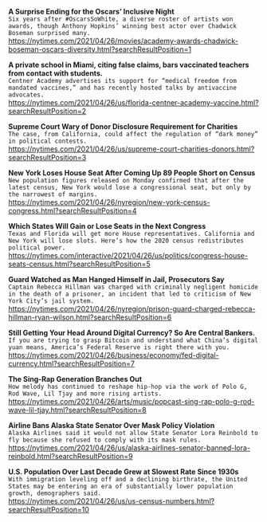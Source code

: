 **A Surprise Ending for the Oscars’ Inclusive Night**\
`Six years after #OscarsSoWhite, a diverse roster of artists won awards, though Anthony Hopkins’ winning best actor over Chadwick Boseman surprised many.`\
https://nytimes.com/2021/04/26/movies/academy-awards-chadwick-boseman-oscars-diversity.html?searchResultPosition=1

**A private school in Miami, citing false claims, bars vaccinated teachers from contact with students.**\
`Centner Academy advertises its support for “medical freedom from mandated vaccines,” and has recently hosted talks by antivaccine advocates.`\
https://nytimes.com/2021/04/26/us/florida-centner-academy-vaccine.html?searchResultPosition=2

**Supreme Court Wary of Donor Disclosure Requirement for Charities**\
`The case, from California, could affect the regulation of “dark money” in political contests.`\
https://nytimes.com/2021/04/26/us/supreme-court-charities-donors.html?searchResultPosition=3

**New York Loses House Seat After Coming Up 89 People Short on Census**\
`New population figures released on Monday confirmed that after the latest census, New York would lose a congressional seat, but only by the narrowest of margins.`\
https://nytimes.com/2021/04/26/nyregion/new-york-census-congress.html?searchResultPosition=4

**Which States Will Gain or Lose Seats in the Next Congress**\
`Texas and Florida will get more House representatives. California and New York will lose slots. Here’s how the 2020 census redistributes political power.`\
https://nytimes.com/interactive/2021/04/26/us/politics/congress-house-seats-census.html?searchResultPosition=5

**Guard Watched as Man Hanged Himself in Jail, Prosecutors Say**\
`Captain Rebecca Hillman was charged with criminally negligent homicide in the death of a prisoner, an incident that led to criticism of New York City’s jail system.`\
https://nytimes.com/2021/04/26/nyregion/prison-guard-charged-rebecca-hillman-ryan-wilson.html?searchResultPosition=6

**Still Getting Your Head Around Digital Currency? So Are Central Bankers.**\
`If you are trying to grasp Bitcoin and understand what China’s digital yuan means, America’s Federal Reserve is right there with you.`\
https://nytimes.com/2021/04/26/business/economy/fed-digital-currency.html?searchResultPosition=7

**The Sing-Rap Generation Branches Out**\
`How melody has continued to reshape hip-hop via the work of Polo G, Rod Wave, Lil Tjay and more rising artists.`\
https://nytimes.com/2021/04/26/arts/music/popcast-sing-rap-polo-g-rod-wave-lil-tjay.html?searchResultPosition=8

**Airline Bans Alaska State Senator Over Mask Policy Violation**\
`Alaska Airlines said it would not allow State Senator Lora Reinbold to fly because she refused to comply with its mask rules.`\
https://nytimes.com/2021/04/26/us/alaska-airlines-senator-banned-lora-reinbold.html?searchResultPosition=9

**U.S. Population Over Last Decade Grew at Slowest Rate Since 1930s**\
`With immigration leveling off and a declining birthrate, the United States may be entering an era of substantially lower population growth, demographers said.`\
https://nytimes.com/2021/04/26/us/us-census-numbers.html?searchResultPosition=10

